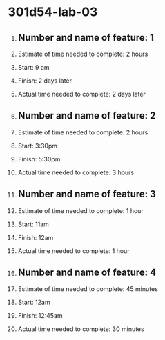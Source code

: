 # 301d54-lab-03

1. ## Number and name of feature: 1

1. Estimate of time needed to complete: 2 hours

1. Start: 9 am

1. Finish: 2 days later

1. Actual time needed to complete: 2 days later

1. ## Number and name of feature: 2

1. Estimate of time needed to complete: 2 hours

1. Start: 3:30pm

1. Finish: 5:30pm

1. Actual time needed to complete: 3 hours

1. ## Number and name of feature: 3

1. Estimate of time needed to complete: 1 hour

1. Start: 11am

1. Finish: 12am

1. Actual time needed to complete: 1 hour

1. ## Number and name of feature: 4

1. Estimate of time needed to complete: 45 minutes

1. Start: 12am

1. Finish: 12:45am

1. Actual time needed to complete: 30 minutes
